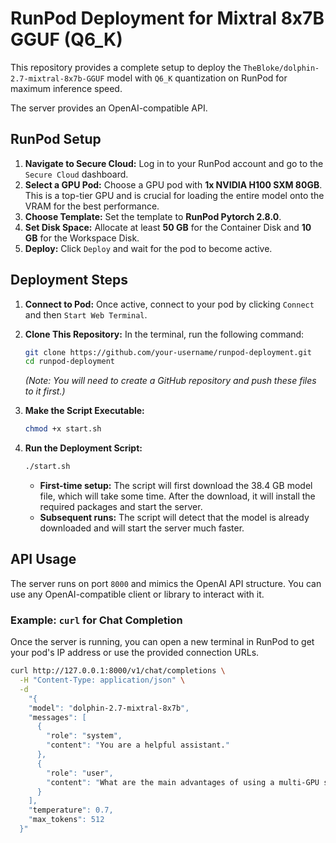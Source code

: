# RunPod Deployment for Mixtral 8x7B GGUF (Q6_K)

This repository provides a complete setup to deploy the `TheBloke/dolphin-2.7-mixtral-8x7b-GGUF` model with `Q6_K` quantization on RunPod for maximum inference speed.

The server provides an OpenAI-compatible API.

## RunPod Setup

1.  **Navigate to Secure Cloud:** Log in to your RunPod account and go to the `Secure Cloud` dashboard.
2.  **Select a GPU Pod:** Choose a GPU pod with **1x NVIDIA H100 SXM 80GB**. This is a top-tier GPU and is crucial for loading the entire model onto the VRAM for the best performance.
3.  **Choose Template:** Set the template to **RunPod Pytorch 2.8.0**.
4.  **Set Disk Space:** Allocate at least **50 GB** for the Container Disk and **10 GB** for the Workspace Disk.
5.  **Deploy:** Click `Deploy` and wait for the pod to become active.

## Deployment Steps

1.  **Connect to Pod:** Once active, connect to your pod by clicking `Connect` and then `Start Web Terminal`.

2.  **Clone This Repository:** In the terminal, run the following command:
    ```bash
    git clone https://github.com/your-username/runpod-deployment.git
    cd runpod-deployment
    ```
    *(Note: You will need to create a GitHub repository and push these files to it first.)*

3.  **Make the Script Executable:**
    ```bash
    chmod +x start.sh
    ```

4.  **Run the Deployment Script:**
    ```bash
    ./start.sh
    ```
    *   **First-time setup:** The script will first download the 38.4 GB model file, which will take some time. After the download, it will install the required packages and start the server.
    *   **Subsequent runs:** The script will detect that the model is already downloaded and will start the server much faster.

## API Usage

The server runs on port `8000` and mimics the OpenAI API structure. You can use any OpenAI-compatible client or library to interact with it.

### Example: `curl` for Chat Completion

Once the server is running, you can open a new terminal in RunPod to get your pod's IP address or use the provided connection URLs.

```bash
curl http://127.0.0.1:8000/v1/chat/completions \
  -H "Content-Type: application/json" \
  -d 
    "{
    "model": "dolphin-2.7-mixtral-8x7b",
    "messages": [
      {
        "role": "system",
        "content": "You are a helpful assistant."
      },
      {
        "role": "user",
        "content": "What are the main advantages of using a multi-GPU setup for LLMs?"
      }
    ],
    "temperature": 0.7,
    "max_tokens": 512
  }"
```


